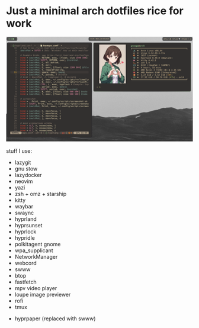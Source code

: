 # Just a minimal arch dotfiles rice for work

![preview](./.config/assets/current-setup.png)


stuff I use:

+ lazygit
+ gnu stow
+ lazydocker
+ neovim
+ yazi
+ zsh + omz + starship
+ kitty 
+ waybar
+ swaync
+ hyprland
+ hyprsunset
+ hyprlock
+ hypridle
+ polkitagent gnome
+ wpa_supplicant
+ NetworkManager
+ webcord
+ swww
+ btop
+ fastfetch
+ mpv video player
+ loupe image previewer
+ rofi
+ tmux
- hyprpaper (replaced with swww)
